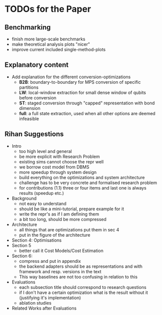 # TODOs for the Paper

## Benchmarking
- finish more large-scale benchmarks
- make theoretical analysis plots "nicer"
- improve current included single-method-plots

## Explanatory content
- Add explanation for the different conversion-optimizations
    - **B2B**: boundary-to-boundary for MPS conversion of specific partitions
    - **LW**: local-window extraction for small dense window of qubits before conversion
    - **ST**: staged conversion through "capped" representation with bond dimension
    - **full**: a full state extraction, used when all other options are deemed infeasible

## Rihan Suggestions
- Intro
    - too high level and general
    - be more explicit with Research Problem
    - existing sims cannot choose the repr well
    - we borrow cost model from DBMS
    - more speedup through system design
    - build everything on the optimizations and system architecture
    - challenge has to be very concrete and formalised research problem
    - for contributions (1.1) three or four items and last one is always results (speedup etc.)
- Background
    - not easy to understand
    - should be like a mini-tutorial, prepare example for it
    - write the repr's as if I am defining them
    - a bit too long, should be more compressed
- Architecture
    - all things that are optimizations put them in sec 4
    - put in the figure of the architecture
- Section 4: Optimisations
- Section 5
    - better call it Cost Models/Cost Estimation 
- Section 6: 
    - compress and put in appendix
    - the backend adapters should be as representations and with framework and resp. versions in the text
    - This way baselines are not too confusing in relation to this
- Evaluations
    - each subsection title should correspond to research questions
    - if I don't have a certain optimization what is the result without it (justifying it's implementation)
    - ablation studies
- Related Works after Evaluations